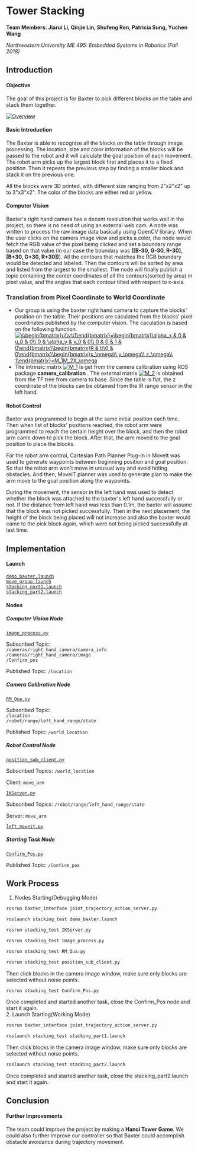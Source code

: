 # Tower Stacking
**Team Members: Jiarui Li, Qinjie Lin, Shufeng Ren, Patricia Sung, Yuchen Wang**

*Northwestern University ME 495: Embedded Systems in Robotics (Fall 2018)*


## Introduction
#### Objective
The goal of this project is for Baxter to pick different blocks on the table and stack them together.

[![Overview](https://img.youtube.com/vi/SKFFj9aCwcA/0.jpg)](https://www.youtube.com/watch?v=SKFFj9aCwcA)

#### Basic Introduction
The Baxter is able to recognize all the blocks on the table through image processing. The location, size and color information of the blocks will be passed to the robot and it will calculate the goal position of each movement. The robot arm picks up the largest block first and places it to a fixed position. Then it repeats the previous step by finding a smaller block and stack it on the previous one.

All the blocks were 3D printed, with different size ranging from 2"x2"x2" up to 3"x3"x2". The color of the blocks are either red or yellow.

#### Computer Vision
Baxter's right hand camera has a decent resolution that works well in the project, so there is no need of using an external web cam. A node was written to process the raw image data basically using OpenCV library. When the user clicks on the camera image view and picks a color, the node would fetch the RGB value of the pixel being clicked and set a boundary range based on that value (in our case the boundary was **([B-30, G-30, R-30],[B+30, G+30, R+30])**). All the contours that matches the RGB boundary would be detected and labeled. Then the contours will be sorted by area and listed from the largest to the smallest. The node will finally publish a topic containing the center coordinates of all the contours(sorted by area) in pixel value, and the angles that each contour tilted with respect to x-axis.

### Translation from Pixel Coordinate to World Coordinate
* Our group is using the baxter right hand camera to capture the blocks' position on the table. Their positions are caculated from the blocks' pixel coordinates published by the computer vision. The caculation is based on the following function.  
<a href="https://www.codecogs.com/eqnedit.php?latex=s\begin{bmatrix}u\\v\\1\end{bmatrix}=\begin{bmatrix}\alpha_x&space;&&space;0&space;&&space;u_0&space;&&space;0\\&space;0&space;&&space;\alpha_y&space;&&space;v_0&space;&&space;0\\&space;0&space;&&space;0&space;&&space;1&space;&&space;0\end{bmatrix}\begin{bmatrix}R&space;&&space;t\\0&space;&&space;0\end{bmatrix}\begin{bmatrix}x_\omega\\&space;y_\omega\\&space;z_\omega\\&space;1\end{bmatrix}=M_1M_2X_\omega" target="_blank"><img src="https://latex.codecogs.com/gif.latex?s\begin{bmatrix}u\\v\\1\end{bmatrix}=\begin{bmatrix}\alpha_x&space;&&space;0&space;&&space;u_0&space;&&space;0\\&space;0&space;&&space;\alpha_y&space;&&space;v_0&space;&&space;0\\&space;0&space;&&space;0&space;&&space;1&space;&&space;0\end{bmatrix}\begin{bmatrix}R&space;&&space;t\\0&space;&&space;0\end{bmatrix}\begin{bmatrix}x_\omega\\&space;y_\omega\\&space;z_\omega\\&space;1\end{bmatrix}=M_1M_2X_\omega" title="s\begin{bmatrix}u\\v\\1\end{bmatrix}=\begin{bmatrix}\alpha_x & 0 & u_0 & 0\\ 0 & \alpha_y & v_0 & 0\\ 0 & 0 & 1 & 0\end{bmatrix}\begin{bmatrix}R & t\\0 & 0\end{bmatrix}\begin{bmatrix}x_\omega\\ y_\omega\\ z_\omega\\ 1\end{bmatrix}=M_1M_2X_\omega" /></a>
* The intrinsic matrix <a href="https://www.codecogs.com/eqnedit.php?latex=M_1" target="_blank"><img src="https://latex.codecogs.com/gif.latex?M_1" title="M_1" /></a> is get from the camera calibration using ROS package **camera_calibration** . The external matrix <a href="https://www.codecogs.com/eqnedit.php?latex=M_2" target="_blank"><img src="https://latex.codecogs.com/gif.latex?M_2" title="M_2" /></a> is obtained from the TF tree from camera to base. Since the table is flat, the z coordinate of the blocks can be obtained from the IR range sensor in the left hand.

#### Robot Control
Baxter was programmed to begin at the same initial position each time. Then when list of blocks' positions reached, the robot arm were programmed to reach the certain height over the block, and then the robot arm came down to pick the block. After that, the arm moved to the goal position to place the blocks.

For the robot arm control, Cartesian Path Planner Plug-In in MoveIt was used to generate waypoints between beginning position and goal position. So that the robot arm won't move in unusual way and avoid hitting obstacles. And then, MoveIT planner was used to generate plan to make the arm move to the goal position along the waypoints.

During the movement, the sensor in the left hand was used to detect whether the block was attached to the baxter's left hand successfully or not. If the distance from left hand was less than 0.1m, the baxter will assume that the block was not picked successfully. Then in the next placement, the height of the block being placed will not increase and also the baxter would came to the pick block again, which were not being picked successfully at last time.


## Implementation
#### Launch
[`demo_baxter.launch`](launch/demo_baxter.launch)  
[`move_group.launch`](launch/move_group.launch)  
[`stacking_part1.launch`](launch/stacking_part1.launch)  
[`stacking_part2.launch`](launch/stacking_part2.launch)  

#### Nodes
##### Computer Vision Node
[`image_process.py`](src/image_process.py)

Subscribed Topic:  
`/cameras/right_hand_camera/camera_info`  
`/cameras/right_hand_camera/image`  
`/Confirm_pos`  

Published Topic: `/location`


##### Camera Calibration Node
[`RM_Qua.py`](src/RM_Qua.py)

Subscribed Topic:  
`/location`  
`/robot/range/left_hand_range/state`

Published Topic: `/world_location`


##### Robot Control Node
[`position_sub_client.py`](src/position_sub_client.py)

Subscribed Topics: `/world_location`

Client: `move_arm`

[`IKServer.py`](src/IKServer.py)

Subscribed Topics: `/robot/range/left_hand_range/state`

Server: `move_arm`  

[`left_moveit.py`](src/left_moveit.py)


##### Starting Task Node
[`Confirm_Pos.py`](src/Confirm_Pos)

Published Topic: `/Confirm_pos`

## Work Process
1. Nodes Starting(Debugging Mode)
```bash
rosrun baxter_interface joint_trajectory_action_server.py
```
```bash
roslaunch stacking_test demo_baxter.launch
```
```bash
rosrun stacking_test IKServer.py
```
```bash
rosrun stacking_test image_process.py
```
```bash
rosrun stacking_test RM_Qua.py
```
```bash
rosrun stacking_test position_sub_client.py
```
Then click blocks in the camera image window, make sure only blocks are selected without noise points.
```bash
rosrun stacking_test Confirm_Pos.py
```
Once completed and started another task, close the Confirm_Pos node and start it again.  
2. Launch Starting(Working Mode)
```bash
rosrun baxter_interface joint_trajectory_action_server.py
```
```bash
roslaunch stacking_test stacking_part1.launch
```
Then click blocks in the camera image window, make sure only blocks are selected without noise points.
```bash
roslaunch stacking_test stacking_part2.launch
```
Once completed and started another task, close the stacking_part2.launch and start it again.

## Conclusion

#### Further Improvements
The team could improve the project by making a **Hanoi Tower Game**.
We could also further improve our controller so that Baxter could accomplish obstacle avoidance during trajectory movement.